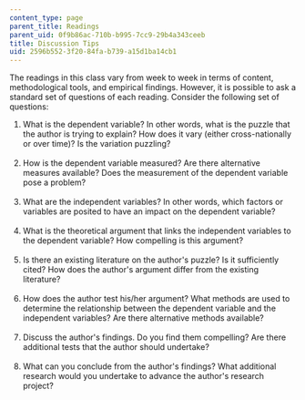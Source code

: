 ```yaml
---
content_type: page
parent_title: Readings
parent_uid: 0f9b86ac-710b-b995-7cc9-29b4a343ceeb
title: Discussion Tips
uid: 2596b552-3f20-84fa-b739-a15d1ba14cb1
---
```


The readings in this class vary from week to week in terms of content, methodological tools, and empirical findings. However, it is possible to ask a standard set of questions of each reading. Consider the following set of questions:

1.  What is the dependent variable? In other words, what is the puzzle that the author is trying to explain? How does it vary (either cross-nationally or over time)? Is the variation puzzling?  
     
2.  How is the dependent variable measured? Are there alternative measures available? Does the measurement of the dependent variable pose a problem?  
     
3.  What are the independent variables? In other words, which factors or variables are posited to have an impact on the dependent variable?  
     
4.  What is the theoretical argument that links the independent variables to the dependent variable? How compelling is this argument?  
     
5.  Is there an existing literature on the author's puzzle? Is it sufficiently cited? How does the author's argument differ from the existing literature?  
     
6.  How does the author test his/her argument? What methods are used to determine the relationship between the dependent variable and the independent variables? Are there alternative methods available?  
     
7.  Discuss the author's findings. Do you find them compelling? Are there additional tests that the author should undertake?  
     
8.  What can you conclude from the author's findings? What additional research would you undertake to advance the author's research project?